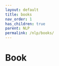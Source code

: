 ```yaml
---
layout: default
title: books
nav_order: 1
has_children: true
parent: NLP
permalink: /nlp/books/
---
```


# Book
